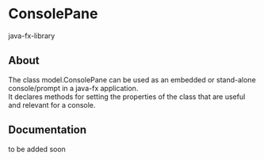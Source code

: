 # ConsolePane
java-fx-library

## About  
The class model.ConsolePane can be used as an embedded or stand-alone console/prompt in a java-fx application.  
It declares methods for setting the properties of the class that are useful and relevant for a console.  

## Documentation
to  be added soon
